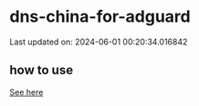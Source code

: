 # dns-china-for-adguard

Last updated on: 2024-06-01 00:20:34.016842

## how to use

[See here](https://github.com/AdguardTeam/AdGuardHome/wiki/Configuration#upstreams-from-file)